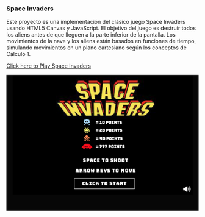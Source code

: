 ### Space Invaders

Este proyecto es una implementación del clásico juego Space Invaders usando HTML5 Canvas y JavaScript. El objetivo del juego es destruir todos los aliens antes de que lleguen a la parte inferior de la pantalla. Los movimientos de la nave y los aliens están basados en funciones de tiempo, simulando movimientos en un plano cartesiano según los conceptos de Cálculo 1.

[Click here to Play Space Invaders](link-aca)

![space invaders gameplay](images/space_invaders.png)
